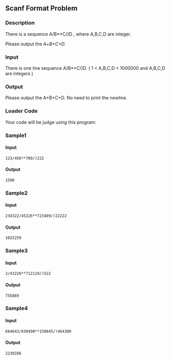 Scanf Format Problem
--------------------

### Description

<div>

There is a sequence A/B\*\*C/)D , where A,B,C,D are integer.

Please output the *A*+*B+C+D.*

</div>

### Input

There is one line sequence A/B\*\*C/)D. ( 1 \< A,B,C,D \< 1000000 and
A,B,C,D are integers )

### Output

Please output the A+B+C+D. No need to print the newline.

### Loader Code

<div>

Your code will be judge using this program:

</div>

<div>

### Sample1

#### Input

    123/456**789/)222

#### Output

    1590

</div>

<div>

### Sample2

#### Input

    234322/45226**723489/)22222

#### Output

    1025259

</div>

<div>

### Sample3

#### Input

    2/43226**712119/)522

#### Output

    755869

</div>

<div>

### Sample4

#### Input

    684643/930498**150845/)464300

#### Output

    2230286

</div>

